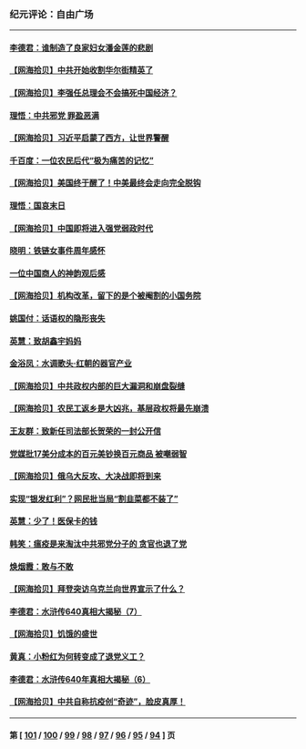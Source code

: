 ### 纪元评论：自由广场
---
#### [李德君：谁制造了良家妇女潘金莲的悲剧](../../pages/nsc993/n13945431.md) 
#### [【网海拾贝】中共开始收割华尔街精英了](../../pages/nsc993/n13945410.md) 
#### [【网海拾贝】李强任总理会不会搞死中国经济？](../../pages/nsc993/n13944761.md) 
#### [理悟：中共邪党 罪盈恶满](../../pages/nsc993/n13944541.md) 
#### [【网海拾贝】习近平启蒙了西方，让世界警醒](../../pages/nsc993/n13944390.md) 
#### [千百度：一位农民后代“极为痛苦的记忆”](../../pages/nsc993/n13943156.md) 
#### [【网海拾贝】美国终于醒了！中美最终会走向完全脱钩](../../pages/nsc993/n13942246.md) 
#### [理悟：国哀末日](../../pages/nsc993/n13942484.md) 
#### [【网海拾贝】中国即将进入强党弱政时代](../../pages/nsc993/n13940669.md) 
#### [晓明：铁链女事件周年感怀](../../pages/nsc993/n13940319.md) 
#### [一位中国商人的神韵观后感](../../pages/nsc993/n13939585.md) 
#### [【网海拾贝】机构改革，留下的是个被阉割的小国务院](../../pages/nsc993/n13939947.md) 
#### [姚国付：话语权的隐形丧失](../../pages/nsc993/n13939077.md) 
#### [英慧：致胡鑫宇妈妈](../../pages/nsc993/n13939332.md) 
#### [金浴凤：水调歌头·红朝的器官产业](../../pages/nsc993/n13939150.md) 
#### [【网海拾贝】中共政权内部的巨大漏洞和崩盘裂缝](../../pages/nsc993/n13939066.md) 
#### [【网海拾贝】农民工返乡是大凶兆，基层政权将最先崩溃](../../pages/nsc993/n13938719.md) 
#### [王友群：致新任司法部长贺荣的一封公开信](../../pages/nsc993/n13938195.md) 
#### [党媒批17美分成本的百元美钞换百元商品 被嘲弱智](../../pages/nsc993/n13937780.md) 
#### [【网海拾贝】俄乌大反攻、大决战即将到来](../../pages/nsc993/n13937169.md) 
#### [实现“银发红利”？网民批当局“割韭菜都不装了”](../../pages/nsc993/n13935937.md) 
#### [英慧：少了！医保卡的钱](../../pages/nsc993/n13935476.md) 
#### [韩笑：瘟疫是来淘汰中共邪党分子的 贪官也退了党](../../pages/nsc993/n13935459.md) 
#### [焕烟霞：敢与不敢](../../pages/nsc993/n13935368.md) 
#### [【网海拾贝】拜登突访乌克兰向世界宣示了什么？](../../pages/nsc993/n13935345.md) 
#### [李德君：水浒传640真相大揭秘（7）](../../pages/nsc993/n13935185.md) 
#### [【网海拾贝】饥饿的盛世](../../pages/nsc993/n13934650.md) 
#### [黄真：小粉红为何转变成了退党义工？](../../pages/nsc993/n13933749.md) 
#### [李德君：水浒传640年真相大揭秘（6）](../../pages/nsc993/n13933774.md) 
#### [【网海拾贝】中共自称抗疫创“奇迹”，脸皮真厚！](../../pages/nsc993/n13933756.md) 

---
#### 第 [ [101](./101.md) / [100](./100.md) / [99](./99.md) / [98](./98.md) / [97](./97.md) / [96](./96.md) / [95](./95.md) / [94](./94.md) ] 页
